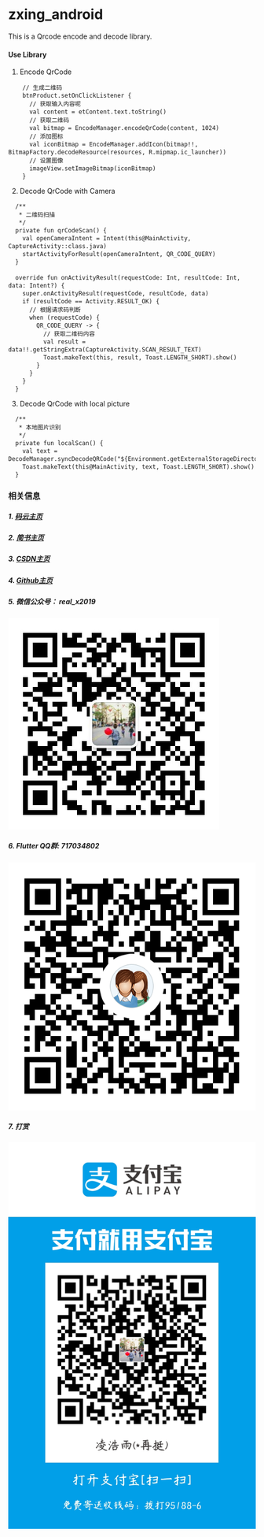 # zxing_android
This is a Qrcode encode and decode library.

#### Use Library
1. Encode QrCode
```
    // 生成二维码
    btnProduct.setOnClickListener {
      // 获取输入内容呢
      val content = etContent.text.toString()
      // 获取二维码
      val bitmap = EncodeManager.encodeQrCode(content, 1024)
      // 添加图标
      val iconBitmap = EncodeManager.addIcon(bitmap!!, BitmapFactory.decodeResource(resources, R.mipmap.ic_launcher))
      // 设置图像
      imageView.setImageBitmap(iconBitmap)
    }
```
2. Decode QrCode with Camera
```
  /**
   * 二维码扫描
   */
  private fun qrCodeScan() {
    val openCameraIntent = Intent(this@MainActivity, CaptureActivity::class.java)
    startActivityForResult(openCameraIntent, QR_CODE_QUERY)
  }

  override fun onActivityResult(requestCode: Int, resultCode: Int, data: Intent?) {
    super.onActivityResult(requestCode, resultCode, data)
    if (resultCode == Activity.RESULT_OK) {
      // 根据请求码判断
      when (requestCode) {
        QR_CODE_QUERY -> {
          // 获取二维码内容
          val result = data!!.getStringExtra(CaptureActivity.SCAN_RESULT_TEXT)
          Toast.makeText(this, result, Toast.LENGTH_SHORT).show()
        }
      }
    }
  }
```
3. Decode QrCode with local picture
```
  /**
   * 本地图片识别
   */
  private fun localScan() {
    val text = DecodeManager.syncDecodeQRCode("${Environment.getExternalStorageDirectory()}/qrcode.png")
    Toast.makeText(this@MainActivity, text, Toast.LENGTH_SHORT).show()
  }
```

### 相关信息

##### 1. [码云主页](https://gitee.com/mazaiting)
##### 2. [简书主页](https://www.jianshu.com/u/5d2cb4bfeb15)
##### 3. [CSDN主页](https://blog.csdn.net/mazaiting)
##### 4. [Github主页](https://github.com/mazaiting)
##### 5. 微信公众号： real_x2019

![微信公众号：凌浩雨](./pic/real_x2019.jpg "real_x2019")

##### 6. Flutter QQ群: 717034802

![FlutterQQ群](./pic/flutter_group.png "FlutterQQ群")

##### 7. 打赏

![打赏](./pic/alipay.jpg "支付宝")